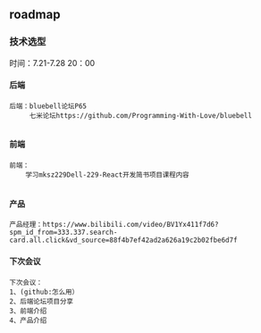 ## roadmap

### 技术选型

时间：7.21-7.28 20：00

#### 后端

```
后端：bluebell论坛P65
	 七米论坛https://github.com/Programming-With-Love/bluebell
	
```

#### 前端

```
前端：
	学习mksz229Dell-229-React开发简书项目课程内容


```

#### 产品

```
产品经理：https://www.bilibili.com/video/BV1Yx411f7d6?spm_id_from=333.337.search-card.all.click&vd_source=88f4b7ef42ad2a626a19c2b02fbe6d7f

```

#### 下次会议

```
下次会议：
1、(github:怎么用）
2、后端论坛项目分享
3、前端介绍
4、产品介绍
```

